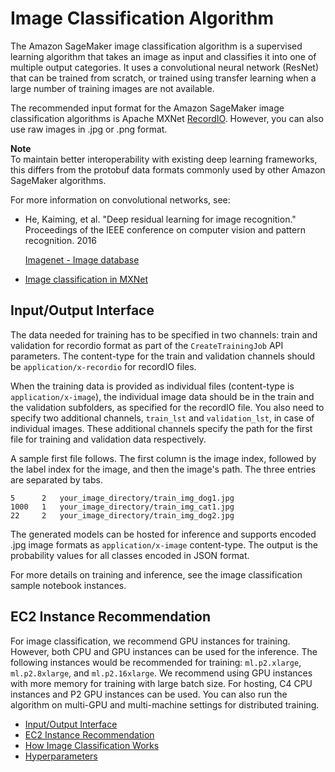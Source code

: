 # Image Classification Algorithm<a name="image-classification"></a>

The Amazon SageMaker image classification algorithm is a supervised learning algorithm that takes an image as input and classifies it into one of multiple output categories\. It uses a convolutional neural network \(ResNet\) that can be trained from scratch, or trained using transfer learning when a large number of training images are not available\.

The recommended input format for the Amazon SageMaker image classification algorithms is Apache MXNet [RecordIO](https://mxnet.incubator.apache.org/architecture/note_data_loading.html)\. However, you can also use raw images in \.jpg or \.png format\.

**Note**  
To maintain better interoperability with existing deep learning frameworks, this differs from the protobuf data formats commonly used by other Amazon SageMaker algorithms\.

For more information on convolutional networks, see: 

+ He, Kaiming, et al\. "Deep residual learning for image recognition\." Proceedings of the IEEE conference on computer vision and pattern recognition\. 2016

  [Imagenet \- Image database](http://www.image-net.org/) 

+ [Image classification in MXNet](https://github.com/apache/incubator-mxnet/tree/master/example/image-classification)

## Input/Output Interface<a name="IC-inputoutput"></a>

The data needed for training has to be specified in two channels: train and validation for recordio format as part of the `CreateTrainingJob` API parameters\. The content\-type for the train and validation channels should be `application/x-recordio` for recordIO files\.

When the training data is provided as individual files \(content\-type is `application/x-image`\), the individual image data should be in the train and the validation subfolders, as specified for the recordIO file\. You also need to specify two additional channels, `train_lst` and `validation_lst`, in case of individual images\. These additional channels specify the path for the first file for training and validation data respectively\. 

A sample first file follows\. The first column is the image index, followed by the label index for the image, and then the image's path\. The three entries are separated by tabs\. 

```
5      2   your_image_directory/train_img_dog1.jpg
1000   1   your_image_directory/train_img_cat1.jpg
22     2   your_image_directory/train_img_dog2.jpg
```

The generated models can be hosted for inference and supports encoded \.jpg image formats as `application/x-image` content\-type\. The output is the probability values for all classes encoded in JSON format\.

For more details on training and inference, see the image classification sample notebook instances\.

## EC2 Instance Recommendation<a name="IC-instances"></a>

For image classification, we recommend GPU instances for training\. However, both CPU and GPU instances can be used for the inference\. The following instances would be recommended for training: `ml.p2.xlarge`, `ml.p2.8xlarge`, and `ml.p2.16xlarge`\. We recommend using GPU instances with more memory for training with large batch size\. For hosting, C4 CPU instances and P2 GPU instances can be used\. You can also run the algorithm on multi\-GPU and multi\-machine settings for distributed training\.


+ [Input/Output Interface](#IC-inputoutput)
+ [EC2 Instance Recommendation](#IC-instances)
+ [How Image Classification Works](IC-HowItWorks.md)
+ [Hyperparameters](IC-Hyperparameter.md)